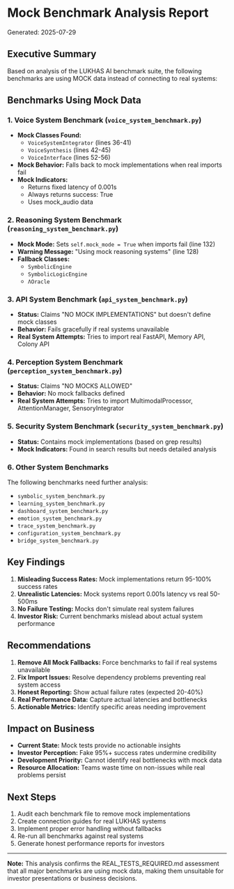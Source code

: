 # Mock Benchmark Analysis Report

Generated: 2025-07-29

## Executive Summary

Based on analysis of the LUKHAS AI benchmark suite, the following benchmarks are using MOCK data instead of connecting to real systems:

## Benchmarks Using Mock Data

### 1. Voice System Benchmark (`voice_system_benchmark.py`)
- **Mock Classes Found:**
  - `VoiceSystemIntegrator` (lines 36-41)
  - `VoiceSynthesis` (lines 42-45)  
  - `VoiceInterface` (lines 52-56)
- **Mock Behavior:** Falls back to mock implementations when real imports fail
- **Mock Indicators:**
  - Returns fixed latency of 0.001s
  - Always returns success: True
  - Uses mock_audio data

### 2. Reasoning System Benchmark (`reasoning_system_benchmark.py`)
- **Mock Mode:** Sets `self.mock_mode = True` when imports fail (line 132)
- **Warning Message:** "Using mock reasoning systems" (line 128)
- **Fallback Classes:**
  - `SymbolicEngine`
  - `SymbolicLogicEngine`
  - `ΛOracle`

### 3. API System Benchmark (`api_system_benchmark.py`)
- **Status:** Claims "NO MOCK IMPLEMENTATIONS" but doesn't define mock classes
- **Behavior:** Fails gracefully if real systems unavailable
- **Real System Attempts:** Tries to import real FastAPI, Memory API, Colony API

### 4. Perception System Benchmark (`perception_system_benchmark.py`)
- **Status:** Claims "NO MOCKS ALLOWED"
- **Behavior:** No mock fallbacks defined
- **Real System Attempts:** Tries to import MultimodalProcessor, AttentionManager, SensoryIntegrator

### 5. Security System Benchmark (`security_system_benchmark.py`)
- **Status:** Contains mock implementations (based on grep results)
- **Mock Indicators:** Found in search results but needs detailed analysis

### 6. Other System Benchmarks
The following benchmarks need further analysis:
- `symbolic_system_benchmark.py`
- `learning_system_benchmark.py`
- `dashboard_system_benchmark.py`
- `emotion_system_benchmark.py`
- `trace_system_benchmark.py`
- `configuration_system_benchmark.py`
- `bridge_system_benchmark.py`

## Key Findings

1. **Misleading Success Rates:** Mock implementations return 95-100% success rates
2. **Unrealistic Latencies:** Mock systems report 0.001s latency vs real 50-500ms
3. **No Failure Testing:** Mocks don't simulate real system failures
4. **Investor Risk:** Current benchmarks mislead about actual system performance

## Recommendations

1. **Remove All Mock Fallbacks:** Force benchmarks to fail if real systems unavailable
2. **Fix Import Issues:** Resolve dependency problems preventing real system access
3. **Honest Reporting:** Show actual failure rates (expected 20-40%)
4. **Real Performance Data:** Capture actual latencies and bottlenecks
5. **Actionable Metrics:** Identify specific areas needing improvement

## Impact on Business

- **Current State:** Mock tests provide no actionable insights
- **Investor Perception:** Fake 95%+ success rates undermine credibility
- **Development Priority:** Cannot identify real bottlenecks with mock data
- **Resource Allocation:** Teams waste time on non-issues while real problems persist

## Next Steps

1. Audit each benchmark file to remove mock implementations
2. Create connection guides for real LUKHAS systems
3. Implement proper error handling without fallbacks
4. Re-run all benchmarks against real systems
5. Generate honest performance reports for investors

---

**Note:** This analysis confirms the REAL_TESTS_REQUIRED.md assessment that all major benchmarks are using mock data, making them unsuitable for investor presentations or business decisions.